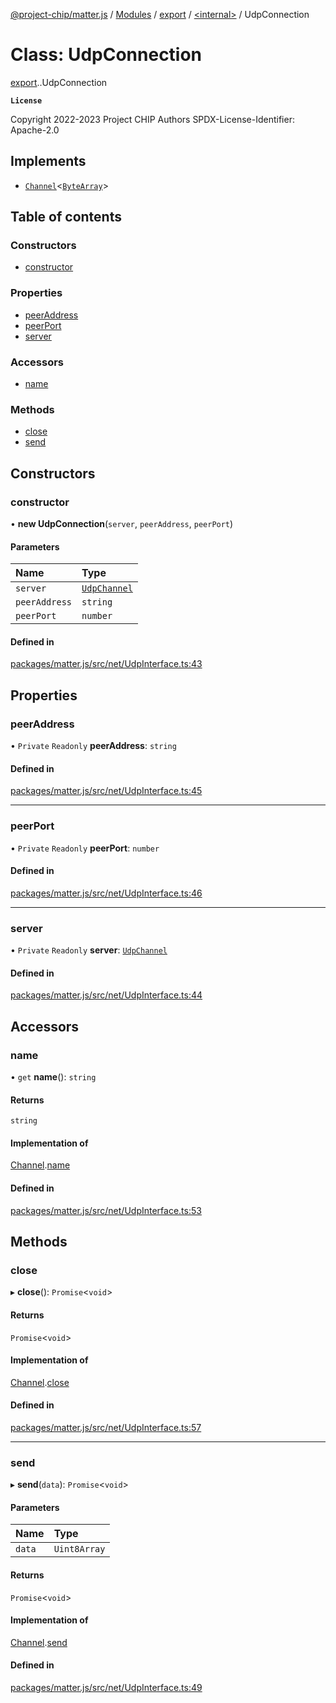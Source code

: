 [@project-chip/matter.js](../README.md) / [Modules](../modules.md) / [export](../modules/export.md) / [<internal\>](../modules/export._internal_.md) / UdpConnection

# Class: UdpConnection

[export](../modules/export.md).[<internal>](../modules/export._internal_.md).UdpConnection

**`License`**

Copyright 2022-2023 Project CHIP Authors
SPDX-License-Identifier: Apache-2.0

## Implements

- [`Channel`](../interfaces/common_export.Channel.md)<[`ByteArray`](../modules/util_export.md#bytearray-1)\>

## Table of contents

### Constructors

- [constructor](export._internal_.UdpConnection.md#constructor)

### Properties

- [peerAddress](export._internal_.UdpConnection.md#peeraddress)
- [peerPort](export._internal_.UdpConnection.md#peerport)
- [server](export._internal_.UdpConnection.md#server)

### Accessors

- [name](export._internal_.UdpConnection.md#name)

### Methods

- [close](export._internal_.UdpConnection.md#close)
- [send](export._internal_.UdpConnection.md#send)

## Constructors

### constructor

• **new UdpConnection**(`server`, `peerAddress`, `peerPort`)

#### Parameters

| Name | Type |
| :------ | :------ |
| `server` | [`UdpChannel`](../interfaces/net_export.UdpChannel.md) |
| `peerAddress` | `string` |
| `peerPort` | `number` |

#### Defined in

[packages/matter.js/src/net/UdpInterface.ts:43](https://github.com/project-chip/matter.js/blob/be83914/packages/matter.js/src/net/UdpInterface.ts#L43)

## Properties

### peerAddress

• `Private` `Readonly` **peerAddress**: `string`

#### Defined in

[packages/matter.js/src/net/UdpInterface.ts:45](https://github.com/project-chip/matter.js/blob/be83914/packages/matter.js/src/net/UdpInterface.ts#L45)

___

### peerPort

• `Private` `Readonly` **peerPort**: `number`

#### Defined in

[packages/matter.js/src/net/UdpInterface.ts:46](https://github.com/project-chip/matter.js/blob/be83914/packages/matter.js/src/net/UdpInterface.ts#L46)

___

### server

• `Private` `Readonly` **server**: [`UdpChannel`](../interfaces/net_export.UdpChannel.md)

#### Defined in

[packages/matter.js/src/net/UdpInterface.ts:44](https://github.com/project-chip/matter.js/blob/be83914/packages/matter.js/src/net/UdpInterface.ts#L44)

## Accessors

### name

• `get` **name**(): `string`

#### Returns

`string`

#### Implementation of

[Channel](../interfaces/common_export.Channel.md).[name](../interfaces/common_export.Channel.md#name)

#### Defined in

[packages/matter.js/src/net/UdpInterface.ts:53](https://github.com/project-chip/matter.js/blob/be83914/packages/matter.js/src/net/UdpInterface.ts#L53)

## Methods

### close

▸ **close**(): `Promise`<`void`\>

#### Returns

`Promise`<`void`\>

#### Implementation of

[Channel](../interfaces/common_export.Channel.md).[close](../interfaces/common_export.Channel.md#close)

#### Defined in

[packages/matter.js/src/net/UdpInterface.ts:57](https://github.com/project-chip/matter.js/blob/be83914/packages/matter.js/src/net/UdpInterface.ts#L57)

___

### send

▸ **send**(`data`): `Promise`<`void`\>

#### Parameters

| Name | Type |
| :------ | :------ |
| `data` | `Uint8Array` |

#### Returns

`Promise`<`void`\>

#### Implementation of

[Channel](../interfaces/common_export.Channel.md).[send](../interfaces/common_export.Channel.md#send)

#### Defined in

[packages/matter.js/src/net/UdpInterface.ts:49](https://github.com/project-chip/matter.js/blob/be83914/packages/matter.js/src/net/UdpInterface.ts#L49)
